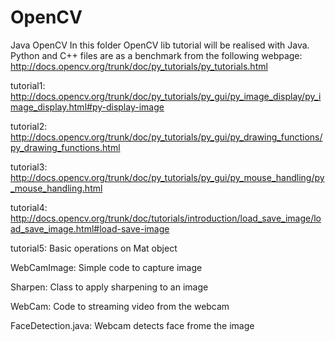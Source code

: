OpenCV
======

Java OpenCV
In this folder OpenCV lib tutorial will be realised with Java.
Python and C++ files are as a benchmark from the following webpage:
http://docs.opencv.org/trunk/doc/py_tutorials/py_tutorials.html

tutorial1:
http://docs.opencv.org/trunk/doc/py_tutorials/py_gui/py_image_display/py_image_display.html#py-display-image

tutorial2:
http://docs.opencv.org/trunk/doc/py_tutorials/py_gui/py_drawing_functions/py_drawing_functions.html

tutorial3:
http://docs.opencv.org/trunk/doc/py_tutorials/py_gui/py_mouse_handling/py_mouse_handling.html

tutorial4:
http://docs.opencv.org/trunk/doc/tutorials/introduction/load_save_image/load_save_image.html#load-save-image

tutorial5:
Basic operations on Mat object

WebCamImage:
Simple code to capture image

Sharpen:
Class to apply sharpening to an image

WebCam:
Code to streaming video from the webcam

FaceDetection.java:
Webcam detects face frome the image
